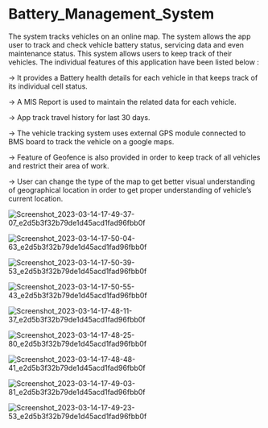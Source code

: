 # Battery_Management_System

The system tracks vehicles on an online map. The system allows the app user to track and
check vehicle battery status, servicing data and even maintenance status. This system allows
users to keep track of their vehicles. The individual features of this application have been listed
below : 

-> It provides a Battery health details for each vehicle in that keeps track of its individual
cell status.

-> A MIS Report is used to maintain the related data for each vehicle.

-> App track travel history for last 30 days.

-> The vehicle tracking system uses external GPS module connected to BMS board to track
the vehicle on a google maps.

-> Feature of Geofence is also provided in order to keep track of all vehicles and restrict
their area of work.

-> User can change the type of the map to get better visual understanding of geographical
location in order to get proper understanding of vehicle’s current location.

![Screenshot_2023-03-14-17-49-37-07_e2d5b3f32b79de1d45acd1fad96fbb0f](https://user-images.githubusercontent.com/30820258/225010077-f2f650b5-49b4-43ae-8285-aed43f0b2d0a.jpg)

![Screenshot_2023-03-14-17-50-04-63_e2d5b3f32b79de1d45acd1fad96fbb0f](https://user-images.githubusercontent.com/30820258/225010089-df2bd6ee-cb1f-4908-ba97-883557bf9d23.jpg)

![Screenshot_2023-03-14-17-50-39-53_e2d5b3f32b79de1d45acd1fad96fbb0f](https://user-images.githubusercontent.com/30820258/225010094-bcdeabad-4663-4d68-84c1-0ac31b68df7d.jpg)

![Screenshot_2023-03-14-17-50-55-43_e2d5b3f32b79de1d45acd1fad96fbb0f](https://user-images.githubusercontent.com/30820258/225010098-584be6fb-680b-40cd-a889-f6bce1ba5a85.jpg)

![Screenshot_2023-03-14-17-48-11-37_e2d5b3f32b79de1d45acd1fad96fbb0f](https://user-images.githubusercontent.com/30820258/225010101-220119be-39e5-4c1c-887c-a284e9ad72ff.jpg)

![Screenshot_2023-03-14-17-48-25-80_e2d5b3f32b79de1d45acd1fad96fbb0f](https://user-images.githubusercontent.com/30820258/225010105-1179f51a-a4e2-479c-af6e-320919323408.jpg)

![Screenshot_2023-03-14-17-48-48-41_e2d5b3f32b79de1d45acd1fad96fbb0f](https://user-images.githubusercontent.com/30820258/225010110-de7d2726-39f9-4512-8674-22774f0d2bc5.jpg)

![Screenshot_2023-03-14-17-49-03-81_e2d5b3f32b79de1d45acd1fad96fbb0f](https://user-images.githubusercontent.com/30820258/225010117-d405d39a-4d61-4212-9f26-75e78772fca1.jpg)

![Screenshot_2023-03-14-17-49-23-53_e2d5b3f32b79de1d45acd1fad96fbb0f](https://user-images.githubusercontent.com/30820258/225010122-3abd6adf-3b2f-449c-9ed1-6cacd570eae4.jpg)
